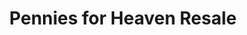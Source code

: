 ---
title: "Pennies for Heaven Resale"
url: /dallas/pennies-for-heaven-resale/
shop: Gebrauchtwaren
---